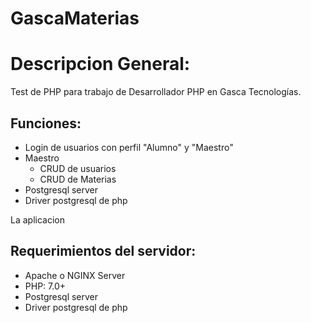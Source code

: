 # GascaMaterias
<h1>Descripcion General:</h1>
<p>Test de PHP para trabajo de Desarrollador PHP en Gasca Tecnologías.</p> 

<h2>Funciones:</h2>
<ul>
    <li>Login de usuarios con perfil "Alumno" y "Maestro"</li>
    <li>Maestro
        <ul>
            <li>CRUD de usuarios</li>
            <li>CRUD de Materias</li>
        </ul>
    </li>
    <li>Postgresql server</li>
    <li>Driver postgresql de php</li>
</ul>

<p>La aplicacion </p>
<h2>Requerimientos del servidor:</h2>
<ul>
    <li>Apache o NGINX Server</li>
    <li>PHP: 7.0+</li>
    <li>Postgresql server</li>
    <li>Driver postgresql de php</li>
</ul>

